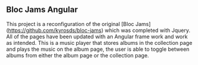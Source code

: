 ## Bloc Jams Angular

This project is a reconfiguration of the original [Bloc Jams] (https://github.com/kyrosds/bloc-jams) which was completed with Jquery. All of the pages have been updated with an Angular frame work and work as intended. This is a music player that stores albums in the collection page and plays the music on the album page, the user is able to toggle between albums from either the album page or the collection page. 
